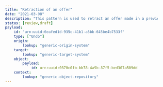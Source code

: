 ```yaml
---
title: "Retraction of an offer"
date: "2021-03-08"
description: "This pattern is used to retract an offer made in a previous notification."
status: [review,draft]
payload:
    id: "urn:uuid:6eafed1d-935c-41b1-a5bb-645be4b7533f"
    type: ["Undo"]
    origin:
        lookup: "generic-origin-system"
    target:
        lookup: "generic-target-system"
    object:
        payload:
            id: urn:uuid:0370c0fb-bb78-4a9b-87f5-bed307a509dd
    context:
        lookup: "generic-object-repository"
---
```


